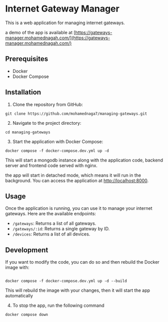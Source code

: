 # Internet Gateway Manager

This is a web application for managing internet gateways.

a demo of the app is available at [https://gateways-manager.mohamednagah.com/](https://gateways-manager.mohamednagah.com/)

## Prerequisites

- Docker
- Docker Compose

## Installation

1. Clone the repository from GitHub:

```
git clone https://github.com/mohamednaga7/managing-gateways.git
```

2. Navigate to the project directory:

```
cd managing-gateways
```

3. Start the application with Docker Compose:

```
docker compose -f docker-compose.dev.yml up -d
```

This will start a mongodb instance along with the application code, backend server and frontend code served with nginx.

the app will start in detached mode, which means it will run in the background. You can access the application at [http://localhost:8000](http://localhost:8000).

## Usage

Once the application is running, you can use it to manage your internet gateways. Here are the available endpoints:

- `/gateways`: Returns a list of all gateways.
- `/gateways/:id`: Returns a single gateway by ID.
- `/devices`: Returns a list of all devices.

## Development

If you want to modify the code, you can do so and then rebuild the Docker image with:

```

docker compose -f docker-compose.dev.yml up -d --build

```

This will rebuild the image with your changes, then it will start the app automatically

4. To stop the app, run the following command

```
docker compose down
```
